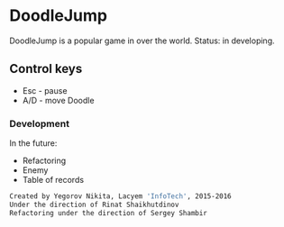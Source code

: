 # DoodleJump

DoodleJump is a popular game in over the world. Status: in developing.

## Control keys
* Esc - pause
* A/D - move Doodle

### Development
In the future: 
- Refactoring
- Enemy
- Table of records

```sh
Created by Yegorov Nikita, Lacyem 'InfoTech', 2015-2016
Under the direction of Rinat Shaikhutdinov
Refactoring under the direction of Sergey Shambir
```

